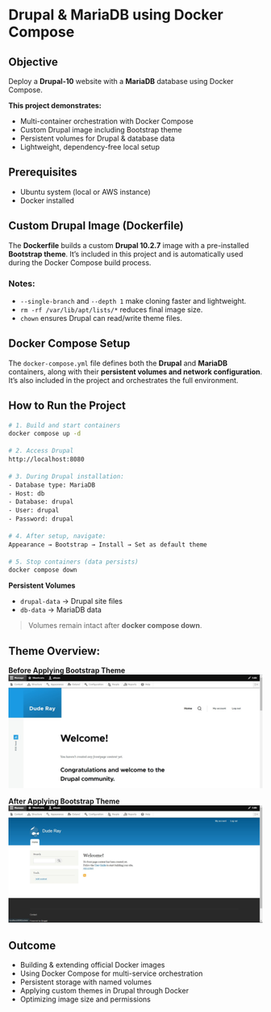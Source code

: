 # Drupal & MariaDB using Docker Compose

## Objective
Deploy a **Drupal-10** website with a **MariaDB** database using Docker Compose.

**This project demonstrates:**
 - Multi-container orchestration with Docker Compose
 - Custom Drupal image including Bootstrap theme
 - Persistent volumes for Drupal & database data
 - Lightweight, dependency-free local setup


## Prerequisites
- Ubuntu system (local or AWS instance)
- Docker installed


## Custom Drupal Image (Dockerfile)
The **Dockerfile** builds a custom **Drupal 10.2.7** image with a pre-installed **Bootstrap theme**.
It’s included in this project and is automatically used during the Docker Compose build process.

### Notes:
- `--single-branch` and `--depth 1` make cloning faster and lightweight.
- `rm -rf /var/lib/apt/lists/*` reduces final image size.
- `chown` ensures Drupal can read/write theme files.


## Docker Compose Setup
The `docker-compose.yml` file defines both the **Drupal** and **MariaDB** containers, along with their **persistent volumes and network configuration**.
It’s also included in the project and orchestrates the full environment.


## How to Run the Project
```sh
# 1. Build and start containers
docker compose up -d

# 2. Access Drupal
http://localhost:8080

# 3. During Drupal installation:
- Database type: MariaDB
- Host: db
- Database: drupal
- User: drupal
- Password: drupal

# 4. After setup, navigate:
Appearance → Bootstrap → Install → Set as default theme

# 5. Stop containers (data persists)
docker compose down
```

**Persistent Volumes**
- `drupal-data` → Drupal site files
- `db-data` → MariaDB data
> Volumes remain intact after **docker compose down**.


## Theme Overview:
**Before Applying Bootstrap Theme**
![before-theme-apply](/project-4/img/before-theme-applied.jpg)

**After Applying Bootstrap Theme**
![after-theme-apply](/project-4/img/after-theme-applied.jpg)


## Outcome
- Building & extending official Docker images
- Using Docker Compose for multi-service orchestration
- Persistent storage with named volumes
- Applying custom themes in Drupal through Docker
- Optimizing image size and permissions
